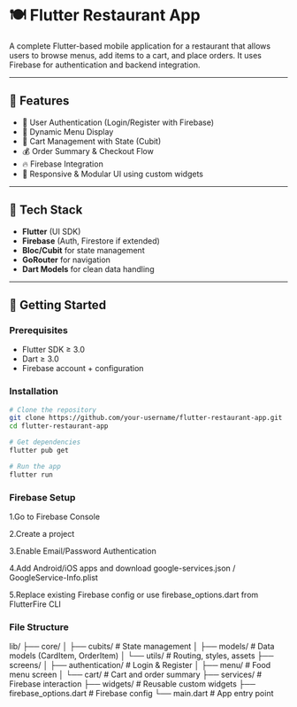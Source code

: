 # 🍽️ Flutter Restaurant App

A complete Flutter-based mobile application for a restaurant that allows users to browse menus, add items to a cart, and place orders. It uses Firebase for authentication and backend integration.

---

## 📱 Features

- 🔐 User Authentication (Login/Register with Firebase)
- 🧾 Dynamic Menu Display
- 🛒 Cart Management with State (Cubit)
- 💰 Order Summary & Checkout Flow
- 🔥 Firebase Integration
- 🎨 Responsive & Modular UI using custom widgets

---

## 🧱 Tech Stack

- **Flutter** (UI SDK)
- **Firebase** (Auth, Firestore if extended)
- **Bloc/Cubit** for state management
- **GoRouter** for navigation
- **Dart Models** for clean data handling

---

## 🚀 Getting Started

### Prerequisites

- Flutter SDK ≥ 3.0
- Dart ≥ 3.0
- Firebase account + configuration

### Installation

```bash
# Clone the repository
git clone https://github.com/your-username/flutter-restaurant-app.git
cd flutter-restaurant-app

# Get dependencies
flutter pub get

# Run the app
flutter run
```

### Firebase Setup
1.Go to Firebase Console

2.Create a project

3.Enable Email/Password Authentication

4.Add Android/iOS apps and download google-services.json / GoogleService-Info.plist

5.Replace existing Firebase config or use firebase_options.dart from FlutterFire CLI

### File Structure 
lib/
├── core/
│   ├── cubits/              # State management
│   ├── models/              # Data models (CardItem, OrderItem)
│   └── utils/               # Routing, styles, assets
├── screens/
│   ├── authentication/      # Login & Register
│   ├── menu/                # Food menu screen
│   └── cart/                # Cart and order summary
├── services/                # Firebase interaction
├── widgets/                 # Reusable custom widgets
├── firebase_options.dart    # Firebase config
└── main.dart                # App entry point

